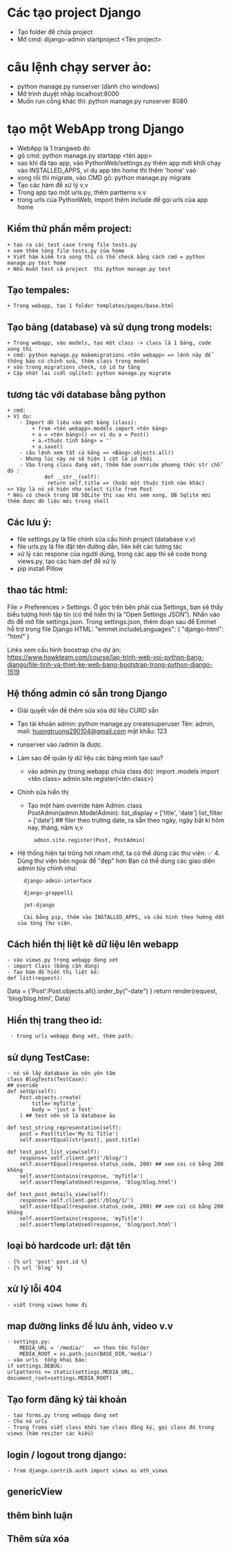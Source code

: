 # Các tạo project Django
+ Tạo folder để chứa project
+ Mở cmd: dijango-admin startproject <Tên project>

# câu lệnh chạy server ảo:
+ python manage.py runserver (dành cho windows)
+ Mở trình duyệt nhập localhost:8000
+ Muốn run cổng khác thì: python manage.py runserver 8080

# tạo một WebApp trong Django
+ WebApp là 1 trangweb đó
+ gõ cmd: python manage.py startapp <tên app>
+ sao khi đã tạo app, vào PythonWeb/settings.py thêm app mới khởi chạy
    vào INSTALLED_APPS, ví dụ app tên home thì thêm 'home' vaò
+ xong rồi thì migrate, vào CMD gõ: python manage.py migrate
+ Tạo các hàm để xử lý v,v
+ Trong app tạo một urls.py, thêm partterns v.v
+ trong urls của PythonWeb, import thêm include để gọi urls của app home

## Kiểm thử phần mềm project:
    + tạo ra các test case trong file tests.py
    + xem thêm tỏng file tests.py của home
    + Viết hàm kiểm tra xong thì có thể check bằng cách cmd = python manage.py test home 
    + Nếu muốn test cả project  thì python manage.py test

## Tạo tempales:
    + Trong webapp, tạo 1 folder templates/pages/base.html

## Tạo bảng (database) và sử dụng trong models:
    + Trong webapp, vào models, tạo một class -> class là 1 bảng, code xong thì
    + cmd: python manage.py makemigrations <tên webapp> => lệnh này để thông báo có chỉnh sửa, thêm class trong model
    + vào trong migrations check, có id tự tăng
    + Cập nhật lại csdl sqlite3: python manage.py migrate

## tương tác với database bằng python
    + cmd: 
    + Ví dụ:
        - Import dữ liệu vào một bảng (class): 
            + from <tên webapp>.models import <tên bảng>
            + a = <tên bảng>() => ví dụ a = Post()
            + a.<thuộc tính bảng> = '' 
            + a.save()
        - câu lệnh xem tất cả bảng => <Bảng>.objects.all()
        - Nhưng lúc này nó sẽ hiện 1 cột là id thôi
        - Vào trong class đang xét, thêm hàm override phương thức str chỗ đó :
                def __str__(self):
                 return self.title => (hoặc một thuộc tính nào khác)
    => Vậy là nó sẽ hiện như select title from Post
    * Nếu có check trong DB SQLite thì sau khi xem xong, DB Sqlite mới thêm được dữ liệu mới trong shell
## Các lưu ý:
- file settings.py là file chỉnh sửa cấu hình project (database v.v)
- file urls.py là file đặt tên đường dẫn, liên kết các tương tác
- xử lý các respone  của người dùng, trong các app thì sẽ code trong views.py, tạo các hàm def để xử lý
- pip install Pillow
## thao tác html:
File > Preferences > Settings.
Ở góc trên bên phải của Settings, bạn sẽ thấy biểu tượng hình tập tin (có thể hiển thị là “Open Settings JSON”).
Nhấn vào đó để mở file settings.json.
Trong settings.json, thêm đoạn sau để Emmet hỗ trợ trong file Django HTML:
"emmet.includeLanguages": {
    "django-html": "html"
}

Links xem cấu hình boostrap cho dự án:
https://www.howkteam.com/course/lap-trinh-web-voi-python-bang-django/file-tinh-va-thiet-ke-web-bang-bootstrap-trong-python-django-1519


## Hệ thống admin có sẵn trong Django
 - Giải quyết vấn đề thêm sửa xóa dữ liệu CURD sẵn
 - Tạo tài khoản admin: python manage.py createsuperuser
    Tên: admin, mail: huongtruong290104@gmail.com
    mật khẩu: 123
- runserver vào /admin là được.
- Làm sao để quản lý dữ liệu các bảng mình tạo sau?
    + vào admin.py (trong webapp chứa class đó): import .models import <tên class>
        admin.site.register(<tên class>)
- Chỉnh sửa hiển thị
    + Tạo một hàm override hàm Admin:
            class PostAdmin(admin.ModelAdmin):
                list_display = ['title', 'date']
                list_filter = ['date']  ## filer theo trường date, ra sẵn theo ngày, ngày bất kì hôm nay, tháng, năm v,v

            admin.site.register(Post, PostAdmin)
- Hệ thống hiện tại trông hơi nham nhở, ta có thể dùng các thư viện:
✅ 4. Dùng thư viện bên ngoài để "đẹp" hơn
        Bạn có thể dùng các giao diện admin tùy chỉnh như:

        django-admin-interface

        django-grappelli

        jet-django

        Cài bằng pip, thêm vào INSTALLED_APPS, và cấu hình theo hướng dẫn của từng thư viện.

## Cách hiển thị liệt kê dữ liệu lên webapp
    - vào views.py trong webapp đang xét
    - import Class (bảng cần dùng)
    - Tạo hàm để hiển thị liệt kê:
    def list(request):
   Data = {'Post':Post.objects.all().order_by("-date")  } 
   return render(request, 'blog/blog.html', Data)

## Hiển thị trang theo id:
     - trong urls webapp đang xét, thêm path:

## sử dụng TestCase:
    - nó sẽ lấy database ảo nên yên tâm
    class BlogTests(TestCase):
    ## overide
    def setUp(self):
        Post.objects.create(
            title='myTitle',
            body = 'just a Test'
        ) ## test nên sẽ là database ảo 
    
    def test_string_representation(self):
        post = Post(title='My hi Title')
        self.assertEqual(str(post), post.title)
    
    def test_post_list_view(self):
        response= self.client.get('/blog/')
        self.assertEqual(response.status_code, 200) ## xem coi có bằng 200 không
        self.assertContains(response, 'myTitle')
        self.assertTemplateUsed(response, 'blog/blog.html')
    
    def test_post_details_view(self):
        response= self.client.get('/blog/1/')
        self.assertEqual(response.status_code, 200) ## xem coi có bằng 200 không
        self.assertContains(response, 'myTitle')
        self.assertTemplateUsed(response, 'blog/post.html')
    
## loại bỏ hardcode url: đặt tên
    - {% url 'post' post.id %}
    - {% url 'blog' %}



## xử lý lỗi 404
    - viết trong views home đi

## map đường links để lưu ảnh, video v.v
    - settings.py:
        MEDIA_URL = '/media/'   => theo tên folder
        MEDIA_ROOT = os.path.join(BASE_DIR,'media')
    - vào urls  tổng khai báo:
    if settings.DEBUG:
    urlpatterns += static(settings.MEDIA_URL, document_root=settings.MEDIA_ROOT)

## Tạo form đăng ký tài khoản
    - tạo forms.py trong webapp đang xet
    - Cho nó urls
    - Trong froms viết class khởi tạo class đăng ký, gọi class đó trong views (hàm resiter các kiểu)


## login / logout trong django:
    - from django.contrib.auth import views as ath_views

## genericView

## thêm bình luận
 
## Thêm sửa xóa
    